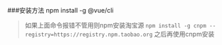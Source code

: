 ###安装方法
npm install -g @vue/cli
> 如果上面命令报错不管用则npm安装淘宝源
> `npm install -g cnpm --registry=https://registry.npm.taobao.org` 之后再使用cnpm安装
